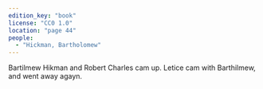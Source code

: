 ```yaml
---
edition_key: "book"
license: "CC0 1.0"
location: "page 44"
people:
  - "Hickman, Bartholomew"
---
```

Bartilmew Hikman and Robert Charles cam up.
Letice cam with Barthilmew, and went away agayn.
